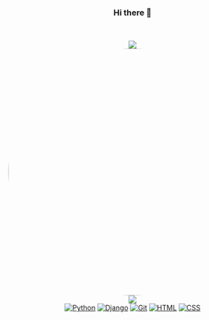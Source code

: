 <div align="center">

### Hi there 👋

<br>

[![](https://github-readme-stats.vercel.app/api/top-langs/?username=F4R4N&theme=ayu-mirage&layout=compact)](https://github.com/F4R4N/)
<br>
<a href="https://github.com/F4R4N/"><img style="width:600px;height:500px; border-radius: 50%;" src="https://wakatime.com/share/@faran/801d43d6-f331-480e-9262-be313e573dbe.png" /></a>
[![](https://wakatime.com/badge/user/eb2c254a-9e06-496e-a2a2-2c28db67f604.svg)]()
<br>
[![Python](https://img.shields.io/badge/Python-3776AB?style=for-the-badge&logo=python&logoColor=white)](https://github.com/F4R4N/)
[![Django](https://img.shields.io/badge/django-%23092E20.svg?&style=for-the-badge&logo=django&logoColor=white)](https://github.com/F4R4N/)
[![Git](https://img.shields.io/badge/Git-F05032?style=for-the-badge&logo=git&logoColor=white)](https://github.com/F4R4N/)
[![HTML](https://img.shields.io/badge/HTML5-E34F26?style=for-the-badge&logo=html5&logoColor=white)](https://github.com/F4R4N/)
[![CSS](https://img.shields.io/badge/CSS3-1572B6?style=for-the-badge&logo=css3&logoColor=white)](https://github.com/F4R4N/)
</div>
